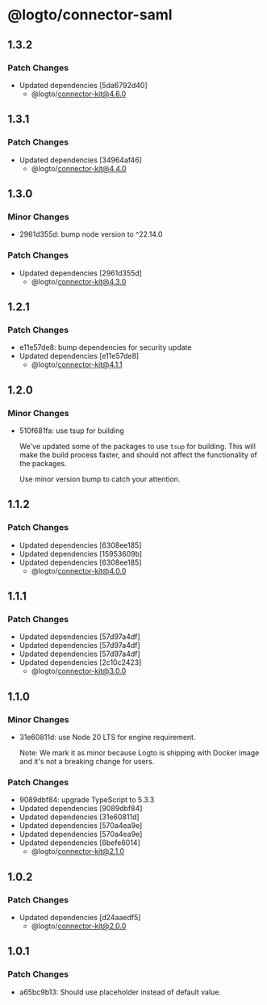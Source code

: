 # @logto/connector-saml

## 1.3.2

### Patch Changes

- Updated dependencies [5da6792d40]
  - @logto/connector-kit@4.6.0

## 1.3.1

### Patch Changes

- Updated dependencies [34964af46]
  - @logto/connector-kit@4.4.0

## 1.3.0

### Minor Changes

- 2961d355d: bump node version to ^22.14.0

### Patch Changes

- Updated dependencies [2961d355d]
  - @logto/connector-kit@4.3.0

## 1.2.1

### Patch Changes

- e11e57de8: bump dependencies for security update
- Updated dependencies [e11e57de8]
  - @logto/connector-kit@4.1.1

## 1.2.0

### Minor Changes

- 510f681fa: use tsup for building

  We've updated some of the packages to use `tsup` for building. This will make the build process faster, and should not affect the functionality of the packages.

  Use minor version bump to catch your attention.

## 1.1.2

### Patch Changes

- Updated dependencies [6308ee185]
- Updated dependencies [15953609b]
- Updated dependencies [6308ee185]
  - @logto/connector-kit@4.0.0

## 1.1.1

### Patch Changes

- Updated dependencies [57d97a4df]
- Updated dependencies [57d97a4df]
- Updated dependencies [57d97a4df]
- Updated dependencies [2c10c2423]
  - @logto/connector-kit@3.0.0

## 1.1.0

### Minor Changes

- 31e60811d: use Node 20 LTS for engine requirement.

  Note: We mark it as minor because Logto is shipping with Docker image and it's not a breaking change for users.

### Patch Changes

- 9089dbf84: upgrade TypeScript to 5.3.3
- Updated dependencies [9089dbf84]
- Updated dependencies [31e60811d]
- Updated dependencies [570a4ea9e]
- Updated dependencies [570a4ea9e]
- Updated dependencies [6befe6014]
  - @logto/connector-kit@2.1.0

## 1.0.2

### Patch Changes

- Updated dependencies [d24aaedf5]
  - @logto/connector-kit@2.0.0

## 1.0.1

### Patch Changes

- a65bc9b13: Should use placeholder instead of default value.
